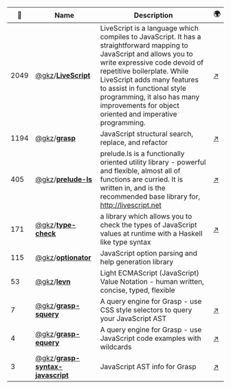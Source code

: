 |:star2: | Name | Description | 🌍|
|---|---|---|---|
|2049|[@gkz](https://github.com/gkz)/[**LiveScript**](https://github.com/gkz/LiveScript)|LiveScript is a language which compiles to JavaScript. It has a straightforward mapping to JavaScript and allows you to write expressive code devoid of repetitive boilerplate. While LiveScript adds many features to assist in functional style programming, it also has many improvements for object oriented and imperative programming. |[:arrow_upper_right:](http://livescript.net)|
|1194|[@gkz](https://github.com/gkz)/[**grasp**](https://github.com/gkz/grasp)|JavaScript structural search, replace, and refactor|[:arrow_upper_right:](http://graspjs.com)|
|405|[@gkz](https://github.com/gkz)/[**prelude-ls**](https://github.com/gkz/prelude-ls)|prelude.ls is a functionally oriented utility library - powerful and flexible, almost all of functions are curried. It is written in, and is the recommended base library for, http://livescript.net|[:arrow_upper_right:](http://preludels.com/)|
|171|[@gkz](https://github.com/gkz)/[**type-check**](https://github.com/gkz/type-check)|a library which allows you to check the types of JavaScript values at runtime with a Haskell like type syntax|[:arrow_upper_right:](http://gkz.github.io/type-check/)|
|115|[@gkz](https://github.com/gkz)/[**optionator**](https://github.com/gkz/optionator)|JavaScript option parsing and help generation library||
|53|[@gkz](https://github.com/gkz)/[**levn**](https://github.com/gkz/levn)|Light ECMAScript (JavaScript) Value Notation - human written, concise, typed, flexible||
|7|[@gkz](https://github.com/gkz)/[**grasp-squery**](https://github.com/gkz/grasp-squery)|A query engine for Grasp - use CSS style selectors to query your JavaScript AST|[:arrow_upper_right:](http://graspjs.com/docs/squery)|
|4|[@gkz](https://github.com/gkz)/[**grasp-equery**](https://github.com/gkz/grasp-equery)|A query engine for Grasp - use JavaScript code examples with wildcards|[:arrow_upper_right:](http://graspjs.com/docs/equery)|
|3|[@gkz](https://github.com/gkz)/[**grasp-syntax-javascript**](https://github.com/gkz/grasp-syntax-javascript)|JavaScript AST info for Grasp|[:arrow_upper_right:](http://graspjs.com/docs/syntax-js/)|

